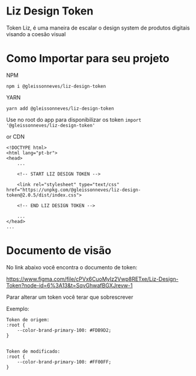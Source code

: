 # Liz Design Token

Token Liz, é uma maneira de escalar o design system de produtos digitais visando a coesão visual


# Como Importar para seu projeto

NPM
```
npm i @gleissonneves/liz-design-token
```

YARN

```
yarn add @gleissonneves/liz-design-token
```

Use no root do app para disponibilizar os token
``
 import '@gleissonneves/liz-design-token'
``


or CDN

```
<!DOCTYPE html>
<html lang="pt-br">
<head>
    ...

    <!-- START LIZ DESIGN TOKEN -->
    
    <link rel="stylesheet" type="text/css" href="https://unpkg.com/@gleissonneves/liz-design-token@2.0.5/dist/index.css">
    
    <!-- END LIZ DESIGN TOKEN -->

    ...
</head>
...
```


# Documento de visão
No link abaixo você encontra o documento de token:

https://www.figma.com/file/cPVx6CuoMyIz2Vwp8RETxe/Liz-Design-Token?node-id=6%3A13&t=SqvGhwafBGXJrevw-1

Parar alterar um token você terar que sobrescrever

Exemplo:
```
Token de origem:
:root {
    --color-brand-primary-100: #FDB9D2;
}


Token de modificado:
:root {
    --color-brand-primary-100: #FF00FF;
}
```
